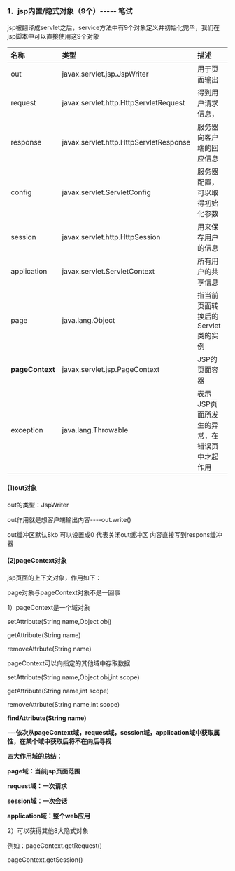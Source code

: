 

### 1．jsp内置/隐式对象（9个）----- 笔试

jsp被翻译成servlet之后，service方法中有9个对象定义并初始化完毕，我们在jsp脚本中可以直接使用这9个对象

| **名称** | **类型** | **描述** |
| :--- | :--- | :--- |
| out | javax.servlet.jsp.JspWriter | 用于页面输出 |
| request | javax.servlet.http.HttpServletRequest | 得到用户请求信息， |
| response | javax.servlet.http.HttpServletResponse | 服务器向客户端的回应信息 |
| config | javax.servlet.ServletConfig | 服务器配置，可以取得初始化参数 |
| session | javax.servlet.http.HttpSession | 用来保存用户的信息 |
| application | javax.servlet.ServletContext | 所有用户的共享信息 |
| page | java.lang.Object | 指当前页面转换后的Servlet类的实例 |
| **pageContext** | javax.servlet.jsp.PageContext | JSP的页面容器 |
| exception | java.lang.Throwable | 表示JSP页面所发生的异常，在错误页中才起作用 |



#### \(1\)out对象

out的类型：JspWriter

out作用就是想客户端输出内容----out.write\(\)

out缓冲区默认8kb 可以设置成0 代表关闭out缓冲区 内容直接写到respons缓冲器





#### \(2\)pageContext对象

jsp页面的上下文对象，作用如下：

page对象与pageContext对象不是一回事

1）pageContext是一个域对象

setAttribute\(String name,Object obj\)

getAttribute\(String name\)

removeAttrbute\(String name\)



pageContext可以向指定的其他域中存取数据

setAttribute\(String name,Object obj,int scope\)

getAttribute\(String name,int scope\)

removeAttrbute\(String name,int scope\)

**findAttribute\(String name\)**

**---依次从pageContext域，request域，session域，application域中获取属性，在某个域中获取后将不在向后寻找**



**四大作用域的总结：**

**page域：当前jsp页面范围**

**request域：一次请求**

**session域：一次会话**

**application域：整个web应用**







2）可以获得其他8大隐式对象

例如：pageContext.getRequest\(\)

pageContext.getSession\(\)

